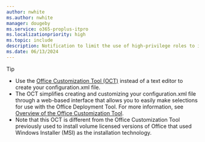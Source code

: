 ```yaml
---
author: nwhite
ms.author: nwhite
manager: dougeby
ms.service: o365-proplus-itpro
ms.localizationpriority: high
ms.topic: include
description: Notification to limit the use of high-privilege roles to improve security.
ms.date: 06/13/2024
---
```

<!--This file is shared by LTSC 2021 deploy.md, LTSC 2024 deploy.md. Headings are driven by article context.-->
> [!TIP]
> - Use the [Office Customization Tool (OCT)](https://config.office.com/deploymentsettings) instead of a text editor to create your configuration.xml file. 
> - The OCT simplifies creating and customizing your configuration.xml file through a web-based interface that allows you to easily make selections for use with the Office Deployment Tool. For more information, see [Overview of the Office Customization Tool](/microsoft-365-apps/admin-center/overview-office-customization-tool).
> - Note that this OCT is different from the Office Customization Tool previously used to install volume licensed versions of Office that used Windows Installer (MSI) as the installation technology.